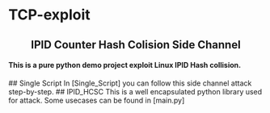 # TCP-exploit
<h2 align="center">
  IPID Counter Hash Colision Side Channel
</h2>
<h4 aligm="left">
  This is a pure python demo project exploit Linux IPID Hash collision.
</h4>
## Single Script
In [Single_Script] you can follow this side channel attack step-by-step.
## IPID_HCSC
This is a well encapsulated python library used for attack. Some usecases can be found in [main.py]
